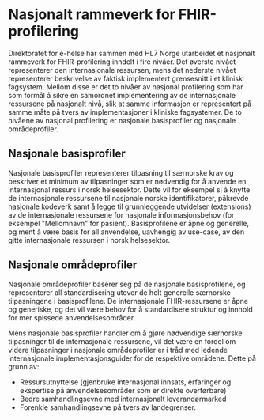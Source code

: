# Nasjonalt rammeverk for FHIR-profilering
Direktoratet for e-helse har sammen med HL7 Norge utarbeidet et nasjonalt rammeverk for FHIR-profilering inndelt i fire nivåer. Det øverste nivået representerer den 
internasjonale ressursen, mens det nederste nivået representerer beskrivelse av faktisk implementert grensesnitt i et klinisk fagsystem. Mellom disse er det to nivåer av 
nasjonal profilering som har som formål å sikre en samordnet implementering av de internasjonale ressursene på nasjonalt nivå, slik at samme informasjon er representert 
på samme måte på tvers av implementasjoner i kliniske fagsystemer. De to nivåene av nasjonal profilering er nasjonale basisprofiler og nasjonale områdeprofiler. 

  

## Nasjonale basisprofiler
Nasjonale basisprofiler representerer tilpasning til særnorske krav og beskriver et minimum av tilpasninger som er nødvendig for å anvende en internasjonal ressurs i 
norsk helsesektor. Dette vil for eksempel si å knytte de internasjonale ressursene til nasjonale norske identifikatorer, påkrevde nasjonale kodeverk samt å legge til 
grunnleggende utvidelser (extensions) av de internasjonale ressursene for nasjonale informasjonsbehov (for eksempel "Mellomnavn" for pasient). 
Basisprofilene er åpne og generelle, og ment å være basis for all anvendelse, uavhengig av use-case, av den gitte internasjonale ressursen i norsk helsesektor. 

## Nasjonale områdeprofiler
Nasjonale områdeprofiler baserer seg på de nasjonale basisprofilene, og representerer all standardisering utover de helt generelle særnorske tilpasningene i basisprofilene. De internasjonale FHIR-ressursene er åpne og generiske, og det vil være behov for å standardisere struktur og innhold for mer spissede anvendelsesområder.  

Mens nasjonale basisprofiler handler om å gjøre nødvendige særnorske tilpasninger til de internasjonale ressursene, vil det være en fordel om videre tilpasninger i nasjonale områdeprofiler er i tråd med ledende internasjonale implementasjonsguider for de respektive områdene. Dette på grunn av: 
* Ressursutnyttelse (gjenbruke internasjonal innsats, erfaringer og ekspertise på anvendelsesområder som er direkte overførbare) 
* Bedre samhandlingsevne med internasjonalt leverandørmarked
* Forenkle samhandlingsevne på tvers av landegrenser.
